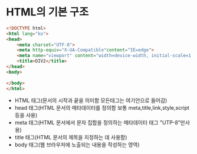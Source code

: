 # HTML의 기본 구조

```html
<!DOCTYPE html>
<html lang="ko">
<head>
    <meta charset="UTF-8">
    <meta http-equiv="X-UA-Compatible"content="IE=edge">
    <meta name="viewport" content="width=device-width, initial-scale=1.0">
    <title>DIV2</title>
</head>
<body>
    
</body>
</html>
```

- HTML 태그(문서의 시작과 끝을 의미함 모든태그는 여기안으로 들어감)
- head 태그(HTML 문서의 메타데이터를 정의함 보통 meta,title,link,style,script 등을 사용)
- meta 태그(HTML 문서에서 문자 집합을 정의하는 메타데이터 태그 "UTP-8”만사용)
- title 태그(HTML 문서의 제목을 지정하는 데 사용함)
- body 태그(웹 브라우저에 노출되는 내용을 작성하는 영역)
